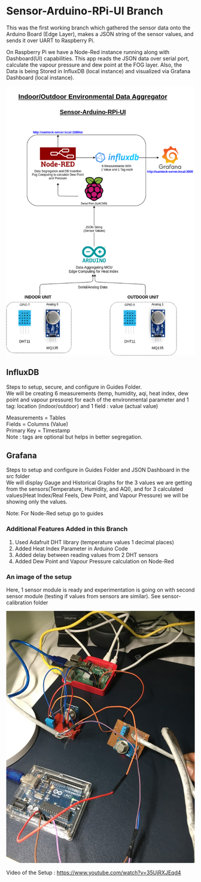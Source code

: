# Sensor-Arduino-RPi-UI Branch
This was the first working branch which gathered the sensor data onto the Arduino Board (Edge Layer), makes a JSON string of the sensor values, and sends it over UART to Raspberry Pi.

On Raspberry Pi we have a Node-Red instance running along with Dashboard(UI) capabilities. This app reads the JSON data over serial port, calculate the vapour pressure and dew point at the FOG layer. Also, the Data is being Stored in InfluxDB (local instance) and visualized via Grafana Dashboard (local instance).

<img src="https://github.com/samteck/indoor-outdoor-env-data-aggregator/blob/sensor-ardunio-RPi-UI/architectural-diagrams/Sensor-Arduino-RPi-UI.png" width="800">

## InfluxDB
Steps to setup, secure, and configure in Guides Folder.\
We will be creating 6 measurements (temp, humidity, aqi, heat index, dew point and vapour pressure) for each of the environmental parameter and 1 tag: location (indoor/outdoor) and 1 field : value (actual value)

Measurements = Tables\
Fields       = Columns (Value)\
Primary Key  = Timestamp\
Note : tags are optional but helps in better segregation.

## Grafana
Steps to setup and configure in Guides Folder and JSON Dashboard in the src folder\
We will display Gauge and Historical Graphs for the 3 values we are getting from the sensors(Temperature, Humidity, and AQI), and for 3 calculated values(Heat Index/Real Feels, Dew Point, and Vapour Pressure) we will be showing only the values.

Note: For Node-Red setup go to guides

### Additional Features Added in this Branch
1. Used Adafruit DHT library (temperature values 1 decimal places)
2. Added Heat Index Parameter in Arduino Code
3. Added delay between reading values from 2 DHT sensors
4. Added Dew Point and Vapour Pressure calculation on Node-Red

### An image of the setup 
Here, 1 sensor module is ready and experimentation is going on with second sensor module (testing if values from sensors are similar).
See sensor-calibration folder

<img src="https://github.com/samteck/indoor-outdoor-env-data-aggregator/blob/sensor-ardunio-RPi-UI/Images/sensor-system-interfacing.JPG" width="800">

Video of the Setup : https://www.youtube.com/watch?v=35UjRXJEqd4
